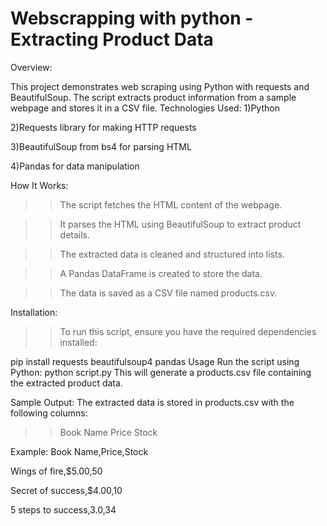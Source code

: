 # Webscrapping with python - Extracting Product Data
Overview:

  This project demonstrates web scraping using Python with requests and BeautifulSoup. The script extracts product information from a sample webpage and stores it in a CSV file.
Technologies Used:
  1)Python
  
  2)Requests library for making HTTP requests
  
  3)BeautifulSoup from bs4 for parsing HTML
  
  4)Pandas for data manipulation
  
How It Works:

>>The script fetches the HTML content of the webpage.

>>It parses the HTML using BeautifulSoup to extract product details.

>>The extracted data is cleaned and structured into lists.

>>A Pandas DataFrame is created to store the data.

>>The data is saved as a CSV file named products.csv.

Installation:
>>To run this script, ensure you have the required dependencies installed:

pip install requests beautifulsoup4 pandas
Usage
Run the script using Python:
python script.py
This will generate a products.csv file containing the extracted product data.

Sample Output:
The extracted data is stored in products.csv with the following columns:
>>Book Name
>>Price
>>Stock

Example:
Book Name,Price,Stock

Wings of fire,$5.00,50

Secret of success,$4.00,10

5 steps to success,3.0,34
